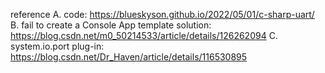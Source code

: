 reference
A. code: https://blueskyson.github.io/2022/05/01/c-sharp-uart/
B. fail to create a Console App template solution: https://blog.csdn.net/m0_50214533/article/details/126262094
C. system.io.port plug-in: https://blog.csdn.net/Dr_Haven/article/details/116530895
   

